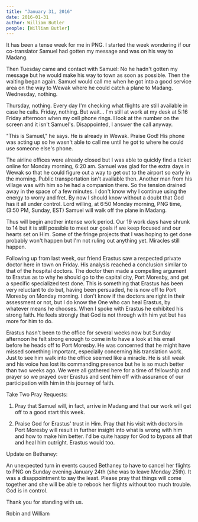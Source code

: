 ```yaml
---
title: "January 31, 2016"
date: 2016-01-31
author: William Butler
people: [William Butler]
---
```


It has been a tense week for me in PNG. I started the week wondering if our co-translator Samuel had gotten my message
and was on his way to Madang.

Then Tuesday came and contact with Samuel: No he hadn't gotten my message but he would make his way to town as soon as
possible. Then the waiting began again. Samuel would call me when he got into a good service area on the way to Wewak
where he could catch a plane to Madang. Wednesday, nothing.

Thursday, nothing. Every day I'm checking what flights are still available in case he calls. Friday, nothing. But
wait... I'm still at work at my desk at 5:16 Friday afternoon when my cell phone rings. I look at the number on the
screen and it isn't Samuel's. Disappointed, I answer the call anyway.

"This is Samuel," he says. He is already in Wewak. Praise God! His phone was acting up so he wasn't able to call me
until he got to where he could use someone else's phone.

The airline offices were already closed but I was able to quickly find a ticket online for Monday morning, 6:20 am.
Samuel was glad for the extra days in Wewak so that he could figure out a way to get out to the airport so early in the
morning. Public transportation isn't available then. Another man from his village was with him so he had a companion
there. So the tension drained away in the space of a few minutes. I don't know why I continue using the energy to worry
and fret. By now I should know without a doubt that God has it all under control. Lord willing, at 6:50 Monday morning,
PNG time, (3:50 PM, Sunday, EST) Samuel will walk off the plane in Madang.

Thus will begin another intense work period. Our 19 work days have shrunk to 14 but it is still possible to meet our
goals if we keep focused and our hearts set on Him. Some of the fringe projects that I was hoping to get done probably
won't happen but I'm not ruling out anything yet. Miracles still happen.

Following up from last week, our friend Erastus saw a respected private doctor here in town on Friday. His analysis
reached a conclusion similar to that of the hospital doctors. The doctor then made a compelling argument to Erastus as
to why he should go to the capital city, Port Moresby, and get a specific specialized test done. This is something that
Erastus has been very reluctant to do but, having been persuaded, he is now off to Port Moresby on Monday morning. I
don't know if the doctors are right in their assessment or not, but I do know the One who can heal Erastus, by whatever
means he chooses. When I spoke with Erastus he exhibited his strong faith. He feels strongly that God is not through
with him yet but has more for him to do.

Erastus hasn't been to the office for several weeks now but Sunday afternoon he felt strong enough to come in to have a
look at his email before he heads off to Port Moresby. He was concerned that he might have missed something important,
especially concerning his translation work. Just to see him walk into the office seemed like a miracle. He is still weak
and his voice has lost its commanding presence but he is so much better than two weeks ago. We were all gathered here
for a time of fellowship and prayer so we prayed over Erastus and sent him off with assurance of our participation with
him in this journey of faith.

Take Two Pray Requests:

1. Pray that Samuel will, in fact, arrive in Madang and that our work will get off to a good start this week.

2. Praise God for Erastus' trust in Him. Pray that his visit with doctors in Port Moresby will result in further insight
into what is wrong with him and how to make him better. I'd be quite happy for God to bypass all that and heal him
outright. Erastus would too.

Update on Bethaney:

An unexpected turn in events caused Bethaney to have to cancel her flights to PNG on Sunday evening January 24th (she
was to leave Monday 25th). It was a disappointment to say the least. Please pray that things will come together and she
will be able to rebook her flights without too much trouble. God is in control.

Thank you for standing with us.

Robin and William
